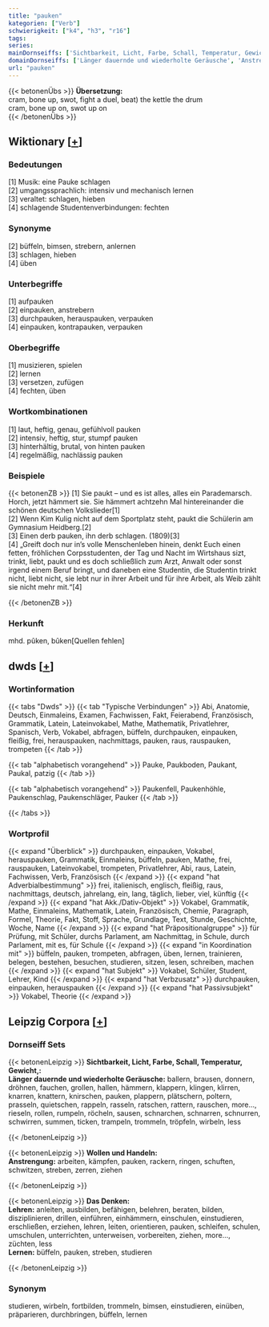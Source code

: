 ```yaml
---
title: "pauken"
kategorien: ["Verb"]
schwierigkeit: ["k4", "h3", "r16"]
tags:
series:
mainDornseiffs: ['Sichtbarkeit, Licht, Farbe, Schall, Temperatur, Gewicht,', 'Wollen und Handeln', 'Das Denken']
domainDornseiffs: ['Länger dauernde und wiederholte Geräusche', 'Anstrengung', 'Lehren', 'Lernen']
url: "pauken"
---
```


{{< betonenÜbs >}}
**Übersetzung:**  
cram, bone up, swot, fight a duel, beat) the kettle the drum  
cram, bone up on, swot up on  
{{< /betonenÜbs >}}

## Wiktionary [[+](https://de.wiktionary.org/wiki/pauken)]

### Bedeutungen
[1] Musik: eine Pauke schlagen  
[2] umgangssprachlich: intensiv und mechanisch lernen  
[3] veraltet: schlagen, hieben  
[4] schlagende Studentenverbindungen: fechten  

### Synonyme
[2] büffeln, bimsen, strebern, anlernen  
[3] schlagen, hieben  
[4] üben  

### Unterbegriffe
[1] aufpauken  
[2] einpauken, anstrebern  
[3] durchpauken, herauspauken, verpauken  
[4] einpauken, kontrapauken, verpauken  

### Oberbegriffe
[1] musizieren, spielen  
[2] lernen  
[3] versetzen, zufügen  
[4] fechten, üben  

### Wortkombinationen
[1] laut, heftig, genau, gefühlvoll pauken  
[2] intensiv, heftig, stur, stumpf pauken  
[3] hinterhältig, brutal, von hinten pauken  
[4] regelmäßig, nachlässig pauken  

### Beispiele
{{< betonenZB >}}
[1] Sie paukt – und es ist alles, alles ein Parademarsch. Horch, jetzt hämmert sie. Sie hämmert achtzehn Mal hintereinander die schönen deutschen Volkslieder[1]  
[2] Wenn Kim Kulig nicht auf dem Sportplatz steht, paukt die Schülerin am Gymnasium Heidberg.[2]  
[3] Einen derb pauken, ihn derb schlagen. (1809)[3]  
[4] „Greift doch nur in’s volle Menschenleben hinein, denkt Euch einen fetten, fröhlichen Corpsstudenten, der Tag und Nacht im Wirtshaus sizt, trinkt, liebt, paukt und es doch schließlich zum Arzt, Anwalt oder sonst irgend einem Beruf bringt, und daneben eine Studentin, die Studentin trinkt nicht, liebt nicht, sie lebt nur in ihrer Arbeit und für ihre Arbeit, als Weib zählt sie nicht mehr mit.“[4]  

{{< /betonenZB >}}
### Herkunft
mhd. pûken, bûken[Quellen fehlen]  



## dwds [[+](https://www.dwds.de/wb/pauken)]

### Wortinformation
{{< tabs "Dwds" >}}
{{< tab "Typische Verbindungen" >}}
Abi, Anatomie, Deutsch, Einmaleins, Examen, Fachwissen, Fakt, Feierabend, Französisch, Grammatik, Latein, Lateinvokabel, Mathe, Mathematik, Privatlehrer, Spanisch, Verb, Vokabel, abfragen, büffeln, durchpauken, einpauken, fleißig, frei, herauspauken, nachmittags, pauken, raus, rauspauken, trompeten
{{< /tab >}}

{{< tab "alphabetisch vorangehend" >}}
Pauke, Paukboden, Paukant, Paukal, patzig
{{< /tab >}}

{{< tab "alphabetisch vorangehend" >}}
Paukenfell, Paukenhöhle, Paukenschlag, Paukenschläger, Pauker
{{< /tab >}}

{{< /tabs >}}

### Wortprofil
{{< expand "Überblick" >}} durchpauken, einpauken, Vokabel, herauspauken, Grammatik, Einmaleins, büffeln, pauken, Mathe, frei, rauspauken, Lateinvokabel, trompeten, Privatlehrer, Abi, raus, Latein, Fachwissen, Verb, Französisch {{< /expand >}}
{{< expand "hat Adverbialbestimmung" >}} frei, italienisch, englisch, fleißig, raus, nachmittags, deutsch, jahrelang, ein, lang, täglich, lieber, viel, künftig {{< /expand >}}
{{< expand "hat Akk./Dativ-Objekt" >}} Vokabel, Grammatik, Mathe, Einmaleins, Mathematik, Latein, Französisch, Chemie, Paragraph, Formel, Theorie, Fakt, Stoff, Sprache, Grundlage, Text, Stunde, Geschichte, Woche, Name {{< /expand >}}
{{< expand "hat Präpositionalgruppe" >}} für Prüfung, mit Schüler, durchs Parlament, am Nachmittag, in Schule, durch Parlament, mit es, für Schule {{< /expand >}}
{{< expand "in Koordination mit" >}} büffeln, pauken, trompeten, abfragen, üben, lernen, trainieren, belegen, bestehen, besuchen, studieren, sitzen, lesen, schreiben, machen {{< /expand >}}
{{< expand "hat Subjekt" >}} Vokabel, Schüler, Student, Lehrer, Kind {{< /expand >}}
{{< expand "hat Verbzusatz" >}} durchpauken, einpauken, herauspauken {{< /expand >}}
{{< expand "hat Passivsubjekt" >}} Vokabel, Theorie {{< /expand >}}

## Leipzig Corpora [[+](https://corpora.uni-leipzig.de/en/res?word=pauken&corpusId=deu_newscrawl-public_2018)]

### Dornseiff Sets
{{< betonenLeipzig >}}
**Sichtbarkeit, Licht, Farbe, Schall, Temperatur, Gewicht,:**  
**Länger dauernde und wiederholte Geräusche:** ballern, brausen, donnern, dröhnen, fauchen, grollen, hallen, hämmern, klappern, klingen, klirren, knarren, knattern, knirschen, pauken, plappern, plätschern, poltern, prasseln, quietschen, rappeln, rasseln, ratschen, rattern, rauschen, more..., rieseln, rollen, rumpeln, röcheln, sausen, schnarchen, schnarren, schnurren, schwirren, summen, ticken, trampeln, trommeln, tröpfeln, wirbeln, less  

{{< /betonenLeipzig >}}


{{< betonenLeipzig >}}
**Wollen und Handeln:**  
**Anstrengung:** arbeiten, kämpfen, pauken, rackern, ringen, schuften, schwitzen, streben, zerren, ziehen  

{{< /betonenLeipzig >}}


{{< betonenLeipzig >}}
**Das Denken:**  
**Lehren:** anleiten, ausbilden, befähigen, belehren, beraten, bilden, disziplinieren, drillen, einführen, einhämmern, einschulen, einstudieren, erschließen, erziehen, lehren, leiten, orientieren, pauken, schleifen, schulen, umschulen, unterrichten, unterweisen, vorbereiten, ziehen, more..., züchten, less  
**Lernen:** büffeln, pauken, streben, studieren  

{{< /betonenLeipzig >}}

### Synonym
studieren, wirbeln, fortbilden, trommeln, bimsen, einstudieren, einüben, präparieren, durchbringen, büffeln, lernen

